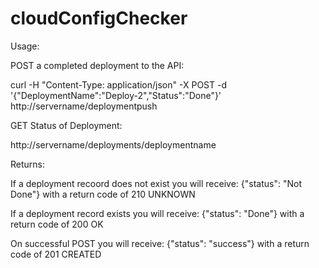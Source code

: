 # cloudConfigChecker

Usage:

POST a completed deployment to the API:

curl -H "Content-Type: application/json" -X POST -d '{"DeploymentName":"Deploy-2","Status":"Done"}' http://servername/deploymentpush

GET Status of Deployment:

http://servername/deployments/deploymentname
  

Returns:

If a deployment recoord does not exist you will receive:
  {"status": "Not Done"} with a return code of 210 UNKNOWN
  
If a deployment record exists you will receive:
  {"status": "Done"} with a return code of 200 OK
  
On successful POST you will receive:
  {"status": "success"} with a return code of 201 CREATED
